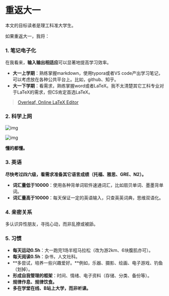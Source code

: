 # 重返大一

本文的目标读者是理工科准大学生。

如果重返大一，我将：

### **1. 笔记电子化**

在我看来，**输入输出相适应**可以显著地提高学习效率。

- **大一上学期**：熟练掌握markdown，使用typora或者VS code产出学习笔记，可以考虑放在各种公共平台上。比如，github、知乎。
- **大一下学期**：看需求，熟练掌握word或者LaTeX。我不太清楚其它工科专业对于LaTeX的需求，但CS肯定首选LaTeX。

> [Overleaf, Online LaTeX Editor](https://www.overleaf.com/)

### 2. 科学上网

![img](https://pic1.zhimg.com/80/v2-684726e555fcc4e4318e237b99762d49_720w.png?source=d16d100b)

![img](https://picx.zhimg.com/80/v2-a96746404240363e56a3834c1c551c1a_720w.png?source=d16d100b)

**懂的都懂。**

### 3. 英语

**尽快考过四六级，看需求准备其它语言成绩（托福、雅思、GRE、N2）。**

- **词汇量低于10000**：使用各种背单词软件速通词汇，比如扇贝单词、墨墨背单词。
- **词汇量高于10000**：每天保证一定的英语输入，只查英英词典，思维双语化。

### 4. 亲密关系

多认识异性朋友，寻找心动，而非乱撩或被舔。

### 5. 习惯

- **每天运动0.5h**：大一跑完1场半程马拉松（改为游2km、6块腹肌亦可）。
- **每天阅读0.5h**：杂书，人文社科。
- **多尝试，培养一些兴趣爱好。**例如，乐器、摄影、绘画、电子游戏、钓鱼（划掉）。
- **形成自我管理的框架**：时间、情绪、电子资料（存储、分类、备份等）。
- **规律作息、规律饮食。**
- **多在学堂在线、B站上大学，而非听课。**